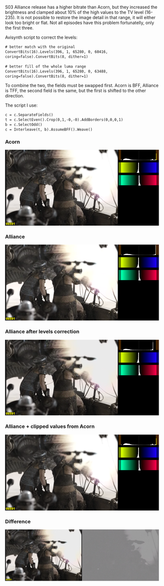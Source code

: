 S03 Alliance release has a higher bitrate than Acorn, but they increased the brightness and clamped about 10% of the high values to the TV level (16-235). It is not possible to restore the image detail in that range, it will either look too bright or flat. Not all episodes have this problem fortunatelly, only the first three.

Avisynth script to correct the levels:

    # better match with the original
    ConvertBits(16).Levels(396, 1, 65280, 0, 60416, coring=false).ConvertBits(8, dither=1)

    # better fill of the whole luma range
    ConvertBits(16).Levels(396, 1, 65280, 0, 63488, coring=false).ConvertBits(8, dither=1)
    
To combine the two, the fields must be swapped first. Acorn is BFF, Alliance is TFF, the second field is the same, but the first is shifted to the other direction.

The script I use:

    c = c.SeparateFields()
    t = c.SelectEven().Crop(0,1,-0,-0).AddBorders(0,0,0,1)
    b = c.SelectOdd()
    c = Interleave(t, b).AssumeBFF().Weave()

### Acorn

![Acorn](./S03E01_06591_acorn.png)

### Alliance

![Alliance](./S03E01_06591_alliance.png)

### Alliance after levels correction

![Alliance levels](./S03E01_06591_alliance_levels.png)

### Alliance + clipped values from Acorn

![Alliance lighten](./S03E01_06591_alliance_lighten.png)

### Difference

![Difference](./S03E01_06591_diff.png)